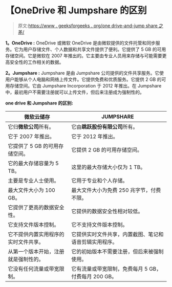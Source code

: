 # 【OneDrive 和 Jumpshare 的区别

> 原文:[https://www . geeksforgeeks . org/one drive-and-jump share 之差/](https://www.geeksforgeeks.org/difference-between-onedrive-and-jumpshare/)

**1。OneDrive :**
OneDrive 或微软 OneDrive 是由微软提供的文件托管和同步服务。它为用户存储文件、个人数据和共享文件提供了便利。它提供了 5 GB 的可用存储空间。它是微软在 2007 年推出的。它主要由专业人员用来存储与可能需要更高安全性的工作相关的数据。

**2。Jumpshare :**
Jumpshare 是由 Jumpshare 公司提供的文件共享服务。它使用户能够从个人电脑和网络上传文件。它提供免费和优质服务。它提供 2 GB 的可用存储空间。它由 Jumpshare Incorporation 于 2012 年推出。在 Jumpshare 中，最初用户不需要注册就可以上传文件，但后来注册成为强制性的。

**one drive 和 Jumpshare 的区别:**

<center>

| 微软云储存 | JUMPSHARE |
| --- | --- |
| 它归**微软公司**所有。 | 它由**跳跃股份有限公司**所有。 |
| 它于 2007 年推出。 | 它于 2012 年推出。 |
| 它提供了 5 GB 的可用存储空间。 | 它提供 2 GB 的可用存储空间。 |
| 它的最大存储容量为 5 TB。 | 这里的最大存储大小仅为 1 TB。 |
| 主要是专业人士使用。 | 它用于专业和个人存储。 |
| 最大文件大小为 100 GB。 | 最大文件大小为免费 250 兆字节，付费不限。 |
| 它提供了更高的数据安全性。 | 它提供的数据安全性相对较低。 |
| 它支持文件版本控制。 | 它不支持文件版本控制。 |
| 它不提供内置实用程序的实时文件共享。 | 它提供实时文件共享，内置截图、笔记和语音剪辑实用程序。 |
| 从第一个版本开始，注册就是强制性的。 | 它的初始版本不需要注册，但后来被强制使用。 |
| 它没有任何流量或带宽限制。 | 它有流量或带宽限制，免费每月 5 GB，付费每月 200 GB。 |

</center>
